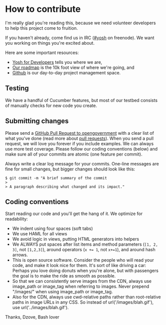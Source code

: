 # How to contribute

I'm really glad you're reading this, because we need volunteer developers to help this project come to fruition.

If you haven't already, come find us in IRC ([#yosh](irc://chat.freenode.net/yosh) on freenode). We want you working on things you're excited about.

Here are some important resources:

  * [Yosh for Developers](https://yoctu.github.io/yosh/developer) tells you where we are,
  * [Our roadmap](http://https://yoctu.github.io/yosh/wish-list) is the 10k foot view of where we're going, and
  * [Github](https://github.com/yoctu/yosh) is our day-to-day project management space.

## Testing

We have a handful of Cucumber features, but most of our testbed consists of manually checks for new code you create.

## Submitting changes

Please send a [GitHub Pull Request to opengovernment](https://github.com/yoctu/yosh/pull/new/develop) with a clear list of what you've done (read more about [pull requests](http://help.github.com/pull-requests/)). When you send a pull request, we will love you forever if you include examples. We can always use more test coverage. Please follow our coding conventions (below) and make sure all of your commits are atomic (one feature per commit).

Always write a clear log message for your commits. One-line messages are fine for small changes, but bigger changes should look like this:

    $ git commit -m "A brief summary of the commit
    > 
    > A paragraph describing what changed and its impact."

## Coding conventions

Start reading our code and you'll get the hang of it. We optimize for readability:

  * We indent using four spaces (soft tabs)
  * We use HAML for all views
  * We avoid logic in views, putting HTML generators into helpers
  * We ALWAYS put spaces after list items and method parameters (`[1, 2, 3]`, not `[1,2,3]`), around operators (`x += 1`, not `x+=1`), and around hash arrows.
  * This is open source software. Consider the people who will read your code, and make it look nice for them. It's sort of like driving a car: Perhaps you love doing donuts when you're alone, but with passengers the goal is to make the ride as smooth as possible.
  * So that we can consistently serve images from the CDN, always use image_path or image_tag when referring to images. Never prepend "/images/" when using image_path or image_tag.
  * Also for the CDN, always use cwd-relative paths rather than root-relative paths in image URLs in any CSS. So instead of url('/images/blah.gif'), use url('../images/blah.gif').

Thanks,
Dzove, Bash lover
